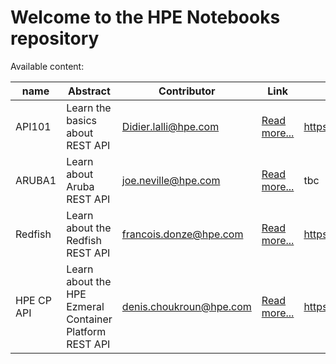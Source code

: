 # Welcome to the HPE Notebooks repository

Available content:

| name     | Abstract     | Contributor    | Link| Video |
| ---------| -------------| ---------------| ----- |----|              
| API101 | Learn the basics about REST API | Didier.lalli@hpe.com | [Read more...](API101/README.md)| https://vimeo.com/433621126 |
| ARUBA1 | Learn about Aruba REST API | joe.neville@hpe.com | [Read more...](ARUBA1/README.md)| tbc |
| Redfish | Learn about the Redfish REST API | francois.donze@hpe.com | [Read more...](Redfish/README.md)| https://vimeo.com/433618069 |
| HPE CP API | Learn about the HPE Ezmeral Container Platform REST API | denis.choukroun@hpe.com | [Read more...](HPECPAPI/README.md) | https://vimeo.com/433632590 |


